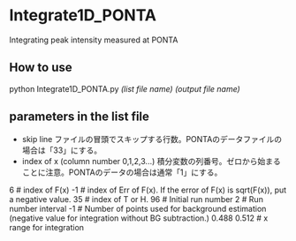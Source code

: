 # Integrate1D_PONTA
Integrating peak intensity measured at PONTA

## How to use
python Integrate1D_PONTA.py _(list file name)_ _(output file name)_

## parameters in the list file
- skip line
ファイルの冒頭でスキップする行数。PONTAのデータファイルの場合は「33」にする。
- index of x  (column number 0,1,2,3...)
積分変数の列番号。ゼロから始まることに注意。PONTAのデータの場合は通常「1」にする。

6     # index of F(x)
-1     # index of Err of F(x). If the error of F(x) is sqrt(F(x)), put a negative value.
35     # index of T or H.
96     # Initial run number
2     # Run number interval
-1    # Number of points used for background estimation (negative value for integration without BG subtraction.) 
0.488 0.512    # x range for integration
